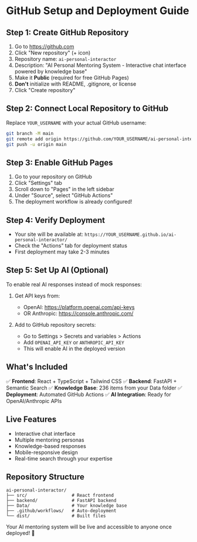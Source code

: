 # GitHub Setup and Deployment Guide

## Step 1: Create GitHub Repository

1. Go to https://github.com
2. Click "New repository" (+ icon)
3. Repository name: `ai-personal-interactor`
4. Description: "AI Personal Mentoring System - Interactive chat interface powered by knowledge base"
5. Make it **Public** (required for free GitHub Pages)
6. **Don't** initialize with README, .gitignore, or license
7. Click "Create repository"

## Step 2: Connect Local Repository to GitHub

Replace `YOUR_USERNAME` with your actual GitHub username:

```bash
git branch -M main
git remote add origin https://github.com/YOUR_USERNAME/ai-personal-interactor.git
git push -u origin main
```

## Step 3: Enable GitHub Pages

1. Go to your repository on GitHub
2. Click "Settings" tab
3. Scroll down to "Pages" in the left sidebar
4. Under "Source", select "GitHub Actions"
5. The deployment workflow is already configured!

## Step 4: Verify Deployment

- Your site will be available at: `https://YOUR_USERNAME.github.io/ai-personal-interactor/`
- Check the "Actions" tab for deployment status
- First deployment may take 2-3 minutes

## Step 5: Set Up AI (Optional)

To enable real AI responses instead of mock responses:

1. Get API keys from:
   - OpenAI: https://platform.openai.com/api-keys
   - OR Anthropic: https://console.anthropic.com/

2. Add to GitHub repository secrets:
   - Go to Settings > Secrets and variables > Actions
   - Add `OPENAI_API_KEY` or `ANTHROPIC_API_KEY`
   - This will enable AI in the deployed version

## What's Included

✅ **Frontend**: React + TypeScript + Tailwind CSS
✅ **Backend**: FastAPI + Semantic Search
✅ **Knowledge Base**: 236 items from your Data folder
✅ **Deployment**: Automated GitHub Actions
✅ **AI Integration**: Ready for OpenAI/Anthropic APIs

## Live Features

- Interactive chat interface
- Multiple mentoring personas
- Knowledge-based responses
- Mobile-responsive design
- Real-time search through your expertise

## Repository Structure

```
ai-personal-interactor/
├── src/                 # React frontend
├── backend/             # FastAPI backend  
├── Data/                # Your knowledge base
├── .github/workflows/   # Auto-deployment
└── dist/                # Built files
```

Your AI mentoring system will be live and accessible to anyone once deployed! 🚀
